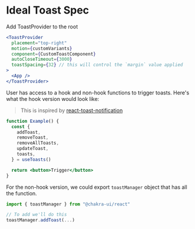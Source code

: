 # Ideal Toast Spec

Add ToastProvider to the root

```jsx
<ToastProvider
  placement="top-right"
  motion={customVariants}
  component={CustomToastComponent}
  autoCloseTimeout={3000}
  toastSpacing={32} // this will control the `margin` value applied
>
  <App />
</ToastProvider>
```

User has access to a hook and non-hook functions to trigger toasts. Here's what
the hook version would look like:

> This is inspired by
> [react-toast-notification](https://github.com/jossmac/react-toast-notifications)

```jsx
function Example() {
  const {
    addToast,
    removeToast,
    removeAllToasts,
    updateToast,
    toasts,
  } = useToasts()

  return <button>Trigger</button>
}
```

For the non-hook version, we could export `toastManager` object that has all the
function.

```jsx
import { toastManager } from "@chakra-ui/react"

// To add we'll do this
toastManager.addToast(...)
```
